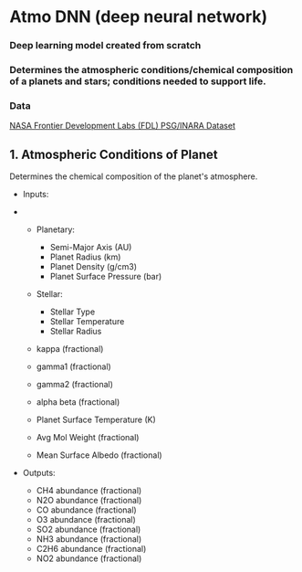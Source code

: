 # Atmo DNN (deep neural network)
### Deep learning model created from scratch
### Determines the atmospheric conditions/chemical composition of a planets and stars; conditions needed to support life.

### Data

[NASA Frontier Development Labs (FDL) PSG/INARA Dataset](https://exoplanetarchive.ipac.caltech.edu/cgi-bin/FDL/nph-fdl?psg)

## 1. Atmospheric Conditions of Planet

Determines the chemical composition of the planet's atmosphere.

- Inputs:
- 
    - Planetary:
        - Semi-Major Axis (AU)
        - Planet Radius	(km)
        - Planet Density (g/cm3)
        - Planet Surface Pressure (bar)
    - Stellar:
        - Stellar Type
        - Stellar Temperature
        - Stellar Radius
          
    - kappa	(fractional)
    - gamma1 (fractional)
    - gamma2 (fractional)
    - alpha	beta (fractional)
    - Planet Surface Temperature (K)
    - Avg Mol Weight (fractional)
    - Mean Surface Albedo (fractional)

- Outputs:
    - CH4 abundance	(fractional)
    - N2O abundance	(fractional)
    - CO abundance (fractional)
    - O3 abundance (fractional)
    - SO2 abundance	(fractional)
    - NH3 abundance	(fractional)
    - C2H6 abundance (fractional)
    - NO2 abundance (fractional)
